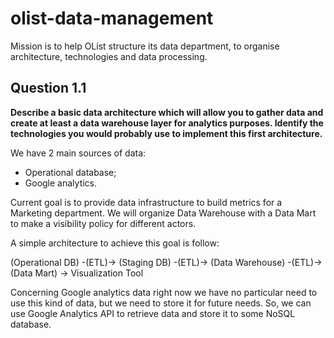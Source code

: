 # olist-data-management
Mission is to help OList structure its data department,
to organise architecture, technologies and data processing.

## Question 1.1
__Describe a basic data architecture which will allow you to gather data and
create at least a data warehouse layer for analytics purposes.
Identify the technologies you
would probably use to implement this first architecture.__

We have 2 main sources of data:
 - Operational database;
 - Google analytics.

 Current goal is to provide data infrastructure to build metrics
 for a Marketing department. We will organize Data Warehouse with a Data Mart
 to make a visibility policy for different actors.

 A simple architecture to achieve this goal is follow:

 (Operational DB) -(ETL)-> (Staging DB) -(ETL)-> (Data Warehouse) -(ETL)->
 (Data Mart) -> Visualization Tool

 Concerning Google analytics data right now we have no particular need to
 use this kind of data, but we need to store it for future needs.
 So, we can use Google Analytics API to retrieve data and store it to
 some NoSQL database.
